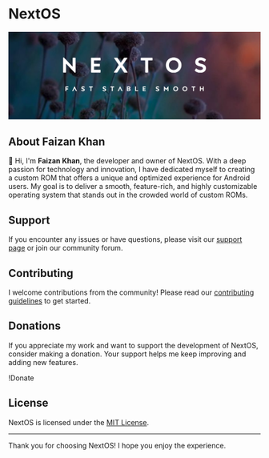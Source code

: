 # NextOS

<img  src="https://raw.githubusercontent.com/Fazokhan/Edit-Readme/main/next_logo.png"  />

## About Faizan Khan

👋 Hi, I'm **Faizan Khan**, the developer and owner of NextOS. With a deep passion for technology and innovation, I have dedicated myself to creating a custom ROM that offers a unique and optimized experience for Android users. My goal is to deliver a smooth, feature-rich, and highly customizable operating system that stands out in the crowded world of custom ROMs.

## Support

If you encounter any issues or have questions, please visit our [support page](https://github.com/) or join our community forum.

## Contributing

I welcome contributions from the community! Please read our [contributing guidelines](https://github.com/) to get started.

## Donations

If you appreciate my work and want to support the development of NextOS, consider making a donation. Your support helps me keep improving and adding new features.

!Donate

## License

NextOS is licensed under the [MIT License](https://github.com/).

---

Thank you for choosing NextOS! I hope you enjoy the experience.
